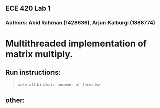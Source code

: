 ## ECE 420 Lab 1
### Authors: Abid Rahman (1428636), Arjun Kalburgi (1388774)

# Multithreaded implementation of matrix multiply.

## Run instructions:
> `make all` <!--build files -->
> `bin/main <number of threads>` <!-- run program -->

## other:
